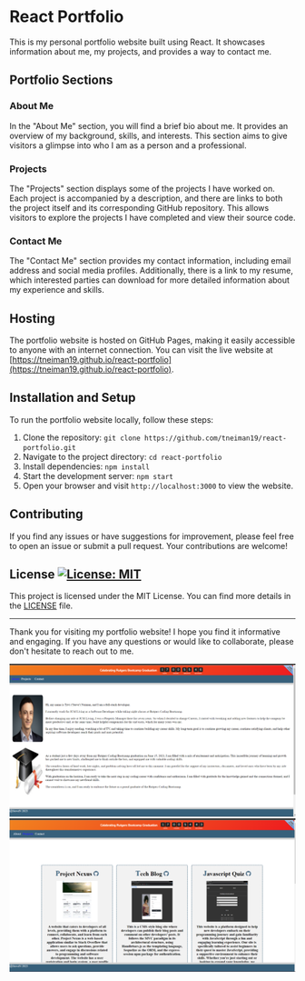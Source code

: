# React Portfolio

This is my personal portfolio website built using React. It showcases information about me, my projects, and provides a way to contact me.

## Portfolio Sections

### About Me

In the "About Me" section, you will find a brief bio about me. It provides an overview of my background, skills, and interests. This section aims to give visitors a glimpse into who I am as a person and a professional.

### Projects

The "Projects" section displays some of the projects I have worked on. Each project is accompanied by a description, and there are links to both the project itself and its corresponding GitHub repository. This allows visitors to explore the projects I have completed and view their source code.

### Contact Me

The "Contact Me" section provides my contact information, including email address and social media profiles. Additionally, there is a link to my resume, which interested parties can download for more detailed information about my experience and skills.

## Hosting

The portfolio website is hosted on GitHub Pages, making it easily accessible to anyone with an internet connection. You can visit the live website at [https://tneiman19.github.io/react-portfolio](https://tneiman19.github.io/react-portfolio).

## Installation and Setup

To run the portfolio website locally, follow these steps:

1. Clone the repository: `git clone https://github.com/tneiman19/react-portfolio.git`
2. Navigate to the project directory: `cd react-portfolio`
3. Install dependencies: `npm install`
4. Start the development server: `npm start`
5. Open your browser and visit `http://localhost:3000` to view the website.

## Contributing

If you find any issues or have suggestions for improvement, please feel free to open an issue or submit a pull request. Your contributions are welcome!

## License  [![License: MIT](https://img.shields.io/badge/License-MIT-yellow.svg)](https://opensource.org/licenses/MIT)

This project is licensed under the MIT License. You can find more details in the [LICENSE](LICENSE) file.

---

Thank you for visiting my portfolio website! I hope you find it informative and engaging. If you have any questions or would like to collaborate, please don't hesitate to reach out to me.

[![Screenshot of About Page](/src/assets/images/about.png)](https://tneiman19.github.io/react-portfolio/#/)
[![Screenshot of Projects Page](/src/assets/images/projects.png)](https://tneiman19.github.io/react-portfolio/#/projects)